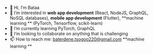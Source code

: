 - 👋 Hi, I’m Bataa
- 👀 I’m interested in **web app development** (React, NodeJS, GraphQL, NoSQL databases), **mobile app development** (Flutter), **machine learning
** (PyTorch, Tensorflow, scikit-learn)   
- 🌱 I’m currently learning PyTorch, GraphQL
- 💞️ I’m looking to collaborate on anything that is challenging
- 📫 How to reach me: baterdene.tsogoo220@gmail.com **machine learning
**

<!---
batrdn/batrdn is a ✨ special ✨ repository because its `README.md` (this file) appears on your GitHub profile.
You can click the Preview link to take a look at your changes.
--->
